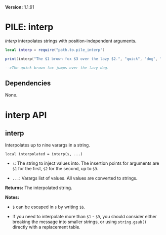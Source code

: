 **Version:** 1.1.91

# PILE: interp


*interp* interpolates strings with position-independent arguments.


```lua
local interp = require("path.to.pile_interp")

print(interp("The $1 brown fox $3 over the lazy $2.", "quick", "dog", "jumps"))

-->The quick brown fox jumps over the lazy dog.
```


## Dependencies

None.


# interp API

## interp

Interpolates up to nine varargs in a string.

`local interpolated = interp(s, ...)`

* `s`: The string to inject values into. The insertion points for arguments are `$1` for the first, `$2` for the second, up to `$9`.

* `...`: Varargs list of values. All values are converted to strings.

**Returns:** The interpolated string.

**Notes:**

* `$` can be escaped in `s` by writing `$$`.

* If you need to interpolate more than `$1` - `$9`, you should consider either breaking the message into smaller strings, or using `string.gsub()` directly with a replacement table.
